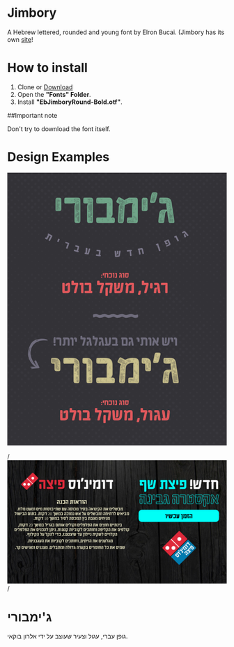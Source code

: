# Jimbory
A Hebrew lettered, rounded and young font by Elron Bucai.
(Jimbory has its own [site](http://ebfonts.idesignit.co.il/%D7%92%D7%95%D7%A4%D7%9F-%D7%92%D7%99%D7%9E%D7%91%D7%95%D7%A8%D7%99/)!

# How to install
1. Clone or [Download](https://github.com/elron/Jimbory/archive/master.zip)
2. Open the **"Fonts" Folder**.
3. Install **"EbJimboryRound-Bold.otf"**.

##Important note

Don't try to download the font itself.


# Design Examples


![alt text](/Examples/ebjimbory.png)


/*![alt text](/Examples/EbJimbori2.jpg "EbJimboryRound-Bold.otf")*/


# ג'ימבורי
גופן עברי, עגול וצעיר שעוצב על ידי אלרון בוקאי.
